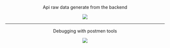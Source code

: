 <p align="center">Api raw data generate from the backend</p>
<p align="center"><img src="https://firebasestorage.googleapis.com/v0/b/firstproject-b9c4b.appspot.com/o/Screenshot%20from%202020-01-10%2020-08-42.png?alt=media&token=234a1418-083d-4848-85a9-e9be32e5fbd2"></p>
<hr>
<p align="center"> Debugging with postmen tools</p>
<p align="center"><img src="https://firebasestorage.googleapis.com/v0/b/firstproject-b9c4b.appspot.com/o/Screenshot%20from%202020-01-10%2020-56-09.png?alt=media&token=4236e3e0-0030-4ab3-be48-bdf01fe05472"></p>
